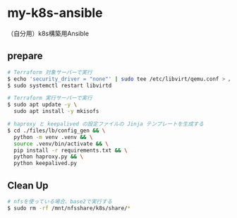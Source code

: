 # my-k8s-ansible
（自分用）k8s構築用Ansible

## prepare

```bash
# Terraform 対象サーバーで実行
$ echo 'security_driver = "none"' | sudo tee /etc/libvirt/qemu.conf > /dev/null
$ sudo systemctl restart libvirtd

# Terraform 実行サーバーで実行
$ sudo apt update -y \
  sudo apt install -y mkisofs
```

```bash
# haproxy と keepalived の設定ファイルの Jinja テンプレートを生成する
$ cd ./files/lb/config_gen && \
  python -m venv .venv && \
  source .venv/bin/activate && \
  pip install -r requirements.txt && \
  python haproxy.py && \
  python keepalived.py
```

## Clean Up
```bash
# nfsを使っている場合、base2で実行する
$ sudo rm -rf /mnt/nfsshare/k8s/share/*
```
